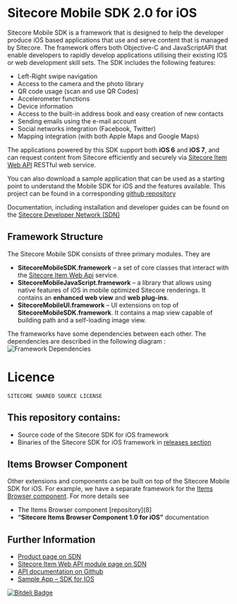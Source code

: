 Sitecore Mobile SDK 2.0 for iOS
======================================

Sitecore Mobile SDK is a framework that is designed to help the developer produce iOS based applications that use and serve content that is managed by Sitecore. The framework offers both Objective-C and JavaScriptAPI that enable developers to rapidly develop applications utilising their existing IOS or web development skill sets. The SDK includes the following features:

 * Left-Right swipe navigation
 * Access to the camera and the photo library
 * QR code usage (scan and use QR Codes)
 * Accelerometer functions
 * Device information
 * Access to the built-in address book and easy creation of new contacts
 * Sending emails using the e-mail account
 * Social networks integration (Facebook, Twitter)
 * Mapping integration (with both Apple Maps and Google Maps)


The applications powered by this SDK support both **iOS 6** and **iOS 7**, and can request content from Sitecore efficiently and securely via [Sitecore Item Web API][2] RESTful web service.

You can also download a sample application that can be used as a starting point to understand the Mobile SDK for iOS and the features available. This project can be found in a corresponding [github repository][6]

Documentation, including installation and developer guides can be found on the [Sitecore Developer Network (SDN)][3]


## Framework Structure
The Sitecore Mobile SDK consists of three primary modules. They are
* **SitecoreMobileSDK.framework** – a set of core classes that interact with the [SitecoreItem Web Api][2] service.* **SitecoreMobileJavaScript.framework** – a library that allows using native features of iOS in mobile optimized Sitecore renderings. It contains an **enhanced web view** and **web plug-ins**.* **SitecoreMobileUI.framework** – UI extensions on top of **SitecoreMobileSDK.framework**. It contains a map view capable of building path and a self-loading image view.
The frameworks have some dependencies between each other. The dependencies are described in the following diagram :
![Framework Dependencies](https://github.com/Sitecore/sitecore-ios-sdk/raw/sdk2.0/resources-readme/FrameworkDependencies.png)

 
# Licence
```
SITECORE SHARED SOURCE LICENSE
```

## This repository contains:
 * Source code of the Sitecore SDK for iOS framework
 * Binaries of the Sitecore SDK for iOS framework in [releases section][7]


## Items Browser ComponentOther extensions and components can be built on top of the Sitecore Mobile SDK for iOS. For example, we have a separate framework for the [Items Browser component][8]. For more details see

* The Items Browser component [repository](8]* **“Sitecore Items Browser Component 1.0 for iOS”** documentation



## Further Information
 * [Product page on SDN][1]
 * [Sitecore Item Web API module page on SDN][2]
 * [API documentation on Github][5]
 * [Sample App – SDK for IOS][6]


 [1]: http://sdn.sitecore.net/Products/Sitecore%20Mobile%20SDK/Sitecore%20Mobile%20SDK%20for%20iOS/Mobile%20SDK%201,-d-,2%20for%20iOS.aspx
 [2]: http://sdn.sitecore.net/Products/Sitecore%20Item%20Web%20API.aspx
 [3]: http://sdn.sitecore.net/Products/Sitecore%20Mobile%20SDK/Sitecore%20Mobile%20SDK%20for%20iOS/Mobile%20SDK%201,-d-,2%20for%20iOS/Documentation.aspx
 [5]: http://sitecore.github.io/sitecore-ios-sdk/
 [6]: https://github.com/Sitecore/sitecore-ios-sdk-sample
 [7]: https://github.com/Sitecore/sitecore-ios-sdk/releases
 [8]: https://github.com/sitecore/scitemsbrowser-ios


[![Bitdeli Badge](https://d2weczhvl823v0.cloudfront.net/Sitecore/sitecore-ios-sdk/trend.png)](https://bitdeli.com/free "Bitdeli Badge")
